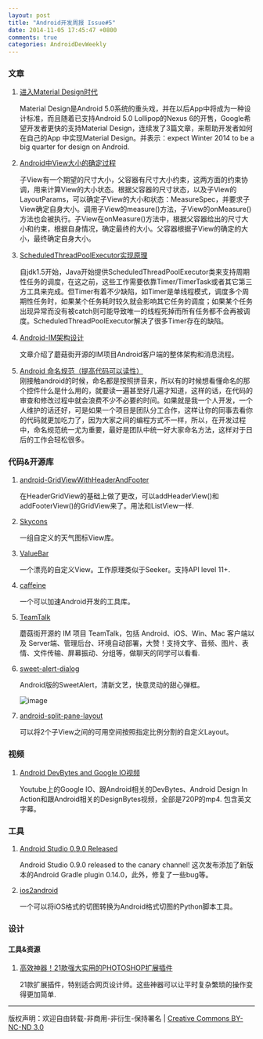 ```yaml
---
layout: post
title: "Android开发周报 Issue#5"
date: 2014-11-05 17:45:47 +0800
comments: true
categories: AndroidDevWeekly
---
```


### 文章

1. [进入Material Design时代](http://blog.csdn.net/xushuaic/article/details/40627389)

	Material Design是Android 5.0系统的重头戏，并在以后App中将成为一种设计标准，而且随着已支持Android 5.0 Lollipop的Nexus 6的开售，Google希望开发者更快的支持Material Design，连续发了3篇文章，来帮助开发者如何在自己的App 中实现Material Design。并表示：expect Winter 2014 to be a big quarter for design on Android.

1. [Android中View大小的确定过程](http://www.liaohuqiu.net/cn/posts/how-does-android-caculate-the-size-of-child-view/)

	子View有一个期望的尺寸大小，父容器有尺寸大小约束，这两方面的约束协调，用来计算View的大小状态。根据父容器的尺寸状态，以及子View的LayoutParams，可以确定子View的大小和状态：MeasureSpec，并要求子View确定自身大小。调用子View的measure()方法，子View的onMeasure()方法也会被执行。子View在onMeasure()方法中，根据父容器给出的尺寸大小和约束，根据自身情况，确定最终的大小。父容器根据子View的确定的大小，最终确定自身大小。

1. [ScheduledThreadPoolExecutor实现原理](http://www.ticmy.com/?p=329)

	自jdk1.5开始，Java开始提供ScheduledThreadPoolExecutor类来支持周期性任务的调度，在这之前，这些工作需要依靠Timer/TimerTask或者其它第三方工具来完成。但Timer有着不少缺陷，如Timer是单线程模式，调度多个周期性任务时，如果某个任务耗时较久就会影响其它任务的调度；如果某个任务出现异常而没有被catch则可能导致唯一的线程死掉而所有任务都不会再被调度。ScheduledThreadPoolExecutor解决了很多Timer存在的缺陷。

1. [Android-IM架构设计](http://mogu.io/android-im-design)

	文章介绍了蘑菇街开源的IM项目Android客户端的整体架构和消息流程。


1. [Android 命名规范（提高代码可以读性）](http://blog.csdn.net/vipzjyno1/article/details/23542617)	
	刚接触android的时候，命名都是按照拼音来，所以有的时候想看懂命名的那个控件什么是什么用的，就要读一遍甚至好几遍才知道，这样的话，在代码的审查和修改过程中就会浪费不少不必要的时间。如果就是我一个人开发，一个人维护的话还好，可是如果一个项目是团队分工合作，这样让你的同事去看你的代码就更加吃力了，因为大家之间的编程方式不一样，所以，在开发过程中，命名规范统一尤为重要，最好是团队中统一好大家命名方法，这样对于日后的工作会轻松很多。

<!--more-->


### 代码&开源库

1. [android-GridViewWithHeaderAndFooter](https://github.com/liaohuqiu/android-GridViewWithHeaderAndFooter)

	在HeaderGridView的基础上做了更改，可以addHeaderView()和addFooterView()的GridView来了。用法和ListView一样.

1. [Skycons](https://github.com/torryharris/Skycons)

	一组自定义的天气图标View库。

1. [ValueBar](https://github.com/PhilJay/ValueBar)
	
	一个漂亮的自定义View。工作原理类似于Seeker。支持API level 11+.

1. [caffeine](https://github.com/percolate/caffeine)

	一个可以加速Android开发的工具库。

1. [TeamTalk](https://github.com/mogutt)

	蘑菇街开源的 IM 项目 TeamTalk，包括 Android、iOS、Win、Mac 客户端以及 Server端、管理后台、环境自动部署，大赞！支持文字、音频、图片、表情、文件传输、屏幕振动、分组等，做聊天的同学可以看看.

1. [sweet-alert-dialog](https://github.com/pedant/sweet-alert-dialog)

	Android版的SweetAlert，清新文艺，快意灵动的甜心弹框。
	
	![image](https://github.com/pedant/sweet-alert-dialog/raw/master/change_type.gif)
	
1. [android-split-pane-layout](https://github.com/MobiDevelop/android-split-pane-layout)
	
	可以将2个子View之间的可用空间按照指定比例分割的自定义Layout。
	  

### 视频

1. [Android DevBytes and Google IO视频](https://github.com/KevinChen9117/ikevin)

	Youtube上的Google IO、跟Android相关的DevBytes、Android Design In Action和跟Android相关的DesignBytes视频，全部是720P的mp4. 包含英文字幕。


### 工具

1. [Android Studio 0.9.0 Released](http://tools.android.com/download/studio/canary)

	Android Studio 0.9.0 released to the canary channel! 
	这次发布添加了新版本的Android Gradle plugin 0.14.0，此外，修复了一些bug等。

1. [ios2android](https://github.com/matheusjardimb/ios2android)

	一个可以将iOS格式的切图转换为Android格式切图的Python脚本工具。

### 设计

#### 工具&资源
	
1. [高效神器！21款强大实用的PHOTOSHOP扩展插件](http://www.uisdc.com/21-photoshop-plugins-for-designer)
	
	21款扩展插件，特别适合网页设计师。这些神器可以让平时复杂繁琐的操作变得更加简单.
	
----
版权声明：欢迎自由转载-非商用-非衍生-保持署名 | [Creative Commons BY-NC-ND 3.0](http://creativecommons.org/licenses/by-nc-nd/3.0/deed.zh)